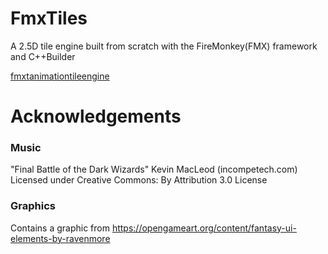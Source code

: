 # FmxTiles
A 2.5D  tile engine built from scratch with the FireMonkey(FMX) framework and C++Builder

[fmxtanimationtileengine](https://user-images.githubusercontent.com/22365547/30530245-837c4342-9c45-11e7-9b16-a5632c866050.gif)

# Acknowledgements

### Music
"Final Battle of the Dark Wizards" Kevin MacLeod (incompetech.com)
Licensed under Creative Commons: By Attribution 3.0 License

### Graphics
Contains a graphic from
https://opengameart.org/content/fantasy-ui-elements-by-ravenmore
